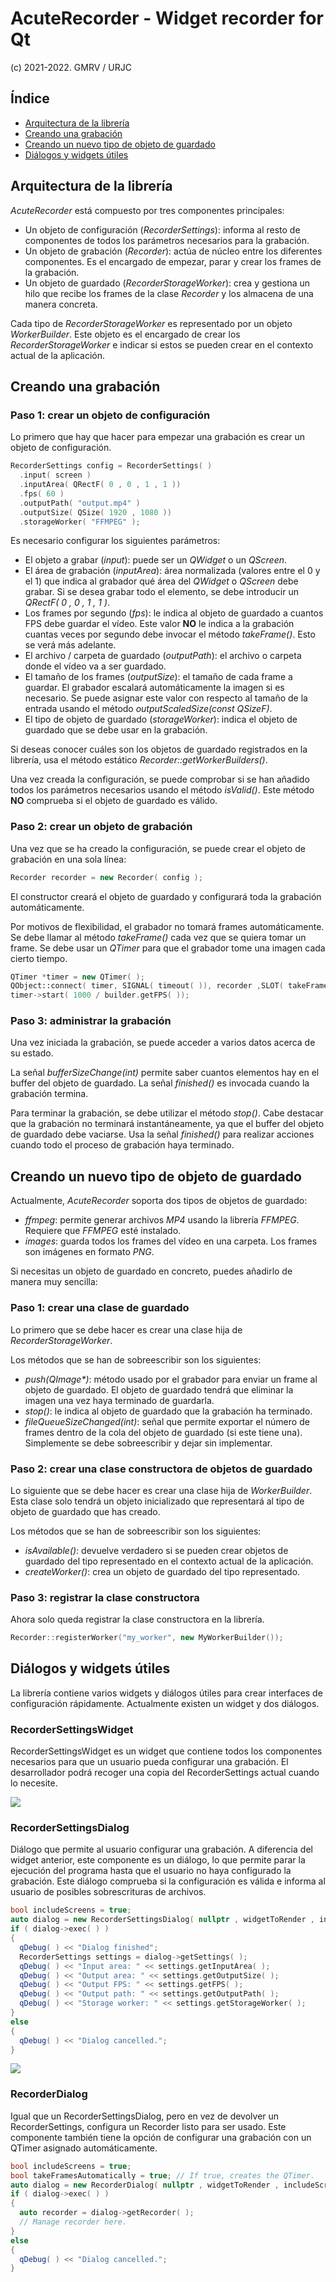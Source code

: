 # AcuteRecorder - Widget recorder for Qt

(c) 2021-2022. GMRV / URJC

## Índice

- [Arquitectura de la librería](#architecture)
- [Creando una grabación](#recording)
- [Creando un nuevo tipo de objeto de guardado](#storage)
- [Diálogos y widgets útiles](#dialog)

## <a name="architecture"></a> Arquitectura de la librería

_AcuteRecorder_ está compuesto por tres componentes principales:

- Un objeto de configuración (_RecorderSettings_): informa al resto de componentes de todos los parámetros necesarios
  para la grabación.
- Un objeto de grabación (_Recorder_): actúa de núcleo entre los diferentes componentes. Es el encargado de empezar,
  parar y crear los frames de la grabación.
- Un objeto de guardado (_RecorderStorageWorker_): crea y gestiona un hilo que recibe los frames de la clase _Recorder_
  y los almacena de una manera concreta.

Cada tipo de *RecorderStorageWorker* es representado por un objeto _WorkerBuilder_. Este objeto es el encargado de crear
los _RecorderStorageWorker_ e indicar si estos se pueden crear en el contexto actual de la aplicación.

## <a name="recording"></a> Creando una grabación

### Paso 1: crear un objeto de configuración

Lo primero que hay que hacer para empezar una grabación es crear un objeto de configuración.

```c++
RecorderSettings config = RecorderSettings( )
  .input( screen )
  .inputArea( QRectF( 0 , 0 , 1 , 1 ))
  .fps( 60 )
  .outputPath( "output.mp4" )
  .outputSize( QSize( 1920 , 1080 ))
  .storageWorker( "FFMPEG" );
```

Es necesario configurar los siguientes parámetros:

- El objeto a grabar (_input_): puede ser un _QWidget_ o un _QScreen_.
- El área de grabación (_inputArea_): área normalizada (valores entre el 0 y el 1) que indica al grabador qué área del
  _QWidget_ o _QScreen_ debe grabar. Si se desea grabar todo el elemento, se debe introducir un
  _QRectF( 0 , 0 , 1 , 1 )_.
- Los frames por segundo (_fps_): le indica al objeto de guardado a cuantos FPS debe guardar el vídeo. Este valor **NO**
  le indica a la grabación cuantas veces por segundo debe invocar el método _takeFrame()_. Esto se verá más adelante.
- El archivo / carpeta de guardado (_outputPath_): el archivo o carpeta donde el vídeo va a ser guardado.
- El tamaño de los frames (_outputSize_): el tamaño de cada frame a guardar. El grabador escalará automáticamente la
  imagen si es necesario. Se puede asignar este valor con respecto al tamaño de la entrada usando el método
  _outputScaledSize(const QSizeF)_.
- El tipo de objeto de guardado (_storageWorker_): indica el objeto de guardado que se debe usar en la grabación.

Si deseas conocer cuáles son los objetos de guardado registrados en la librería, usa el método estático
_Recorder::getWorkerBuilders()_.

Una vez creada la configuración, se puede comprobar si se han añadido todos los parámetros necesarios usando el método
_isValid()_. Este método **NO** comprueba si el objeto de guardado es válido.

### Paso 2: crear un objeto de grabación

Una vez que se ha creado la configuración, se puede crear el objeto de grabación en una sola línea:

```c++
Recorder recorder = new Recorder( config );
```

El constructor creará el objeto de guardado y configurará toda la grabación automáticamente.

Por motivos de flexibilidad, el grabador no tomará frames automáticamente. Se debe llamar al método
_takeFrame()_ cada vez que se quiera tomar un frame. Se debe usar un _QTimer_ para que el grabador tome una imagen cada
cierto tiempo.

```c++
QTimer *timer = new QTimer( );
QObject::connect( timer, SIGNAL( timeout( )), recorder ,SLOT( takeFrame( )));
timer->start( 1000 / builder.getFPS( ));
```

### Paso 3: administrar la grabación

Una vez iniciada la grabación, se puede acceder a varios datos acerca de su estado.

La señal _bufferSizeChange(int)_ permite saber cuantos elementos hay en el buffer del objeto de guardado. La señal
_finished()_ es invocada cuando la grabación termina.

Para terminar la grabación, se debe utilizar el método _stop()_. Cabe destacar que la grabación no terminará
instantáneamente, ya que el buffer del objeto de guardado debe vaciarse. Usa la señal _finished()_ para realizar
acciones cuando todo el proceso de grabación haya terminado.

## <a name="storage"></a> Creando un nuevo tipo de objeto de guardado

Actualmente, _AcuteRecorder_ soporta dos tipos de objetos de guardado:

- _ffmpeg_: permite generar archivos _MP4_ usando la librería _FFMPEG_. Requiere que _FFMPEG_ esté instalado.
- _images_: guarda todos los frames del vídeo en una carpeta. Los frames son imágenes en formato _PNG_.

Si necesitas un objeto de guardado en concreto, puedes añadirlo de manera muy sencilla:

### Paso 1: crear una clase de guardado

Lo primero que se debe hacer es crear una clase hija de _RecorderStorageWorker_.

Los métodos que se han de sobreescribir son los siguientes:

- _push(QImage*)_: método usado por el grabador para enviar un frame al objeto de guardado. El objeto de guardado tendrá
  que eliminar la imagen una vez haya terminado de guardarla.
- _stop()_: le indica al objeto de guardado que la grabación ha terminado.
- _fileQueueSizeChanged(int)_: señal que permite exportar el número de frames dentro de la cola del objeto de guardado
  (si este tiene una). Simplemente se debe sobreescribir y dejar sin implementar.

### Paso 2: crear una clase constructora de objetos de guardado

Lo siguiente que se debe hacer es crear una clase hija de _WorkerBuilder_. Esta clase solo tendrá un objeto inicializado
que representará al tipo de objeto de guardado que has creado.

Los métodos que se han de sobreescribir son los siguientes:

- _isAvailable()_: devuelve verdadero si se pueden crear objetos de guardado del tipo representado en el contexto actual
  de la aplicación.
- _createWorker()_: crea un objeto de guardado del tipo representado.

### Paso 3: registrar la clase constructora

Ahora solo queda registrar la clase constructora en la librería.

```c++
Recorder::registerWorker("my_worker", new MyWorkerBuilder());
```

## <a name="dialog"></a> Diálogos y widgets útiles

La librería contiene varios widgets y diálogos útiles para crear interfaces de configuración rápidamente. Actualmente
existen un widget y dos diálogos.

### RecorderSettingsWidget

RecorderSettingsWidget es un widget que contiene todos los componentes necesarios para que un usuario pueda configurar
una grabación. El desarrollador podrá recoger una copia del RecorderSettings actual cuando lo necesite.

![](https://i.imgur.com/5GjhFQh.png)

### RecorderSettingsDialog

Diálogo que permite al usuario configurar una grabación. A diferencia del widget anterior, este componente es un
diálogo, lo que permite parar la ejecución del programa hasta que el usuario no haya configurado la grabación. Este
diálogo comprueba si la configuración es válida e informa al usuario de posibles sobrescrituras de archivos.

```c++
bool includeScreens = true;
auto dialog = new RecorderSettingsDialog( nullptr , widgetToRender , includeScreens );
if ( dialog->exec( ) )
{
  qDebug( ) << "Dialog finished";
  RecorderSettings settings = dialog->getSettings( );
  qDebug( ) << "Input area: " << settings.getInputArea( );
  qDebug( ) << "Output area: " << settings.getOutputSize( );
  qDebug( ) << "Output FPS: " << settings.getFPS( );
  qDebug( ) << "Output path: " << settings.getOutputPath( );
  qDebug( ) << "Storage worker: " << settings.getStorageWorker( );
}
else
{
  qDebug( ) << "Dialog cancelled.";
}
```

![](https://i.imgur.com/dwOBFIy.png)

### RecorderDialog

Igual que un RecorderSettingsDialog, pero en vez de devolver un RecorderSettings, configura un Recorder listo para ser
usado. Este componente también tiene la opción de configurar una grabación con un QTimer asignado automáticamente.

```c++
bool includeScreens = true;
bool takeFramesAutomatically = true; // If true, creates the QTimer.
auto dialog = new RecorderDialog( nullptr , widgetToRender , includeScreens , takeFramesAutomatically );
if ( dialog->exec( ) )
{
  auto recorder = dialog->getRecorder( );
  // Manage recorder here.
}
else
{
  qDebug( ) << "Dialog cancelled.";
}
```
